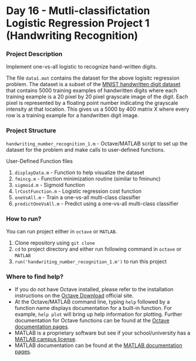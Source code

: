 # Day 16 - Mutli-classifictation Logistic Regression Project 1 (Handwriting Recognition)

### Project Description
Implement one-vs-all logistic to recognize hand-written digits.

The file `data1.mat` contains the dataset for the above logisitc regression problem. The dataset is a subset of the [MNIST handwritten digit dataset](http://yann.lecun.com/exdb/mnist/) that contains 5000 training examples of handwritten digits where each training example is a 20 pixel by 20 pixel grayscale image of the digit. Each pixel is represented by a floating point number indicating the grayscale intensity at that location. This gives us a 5000 by 400 matrix X where every row is a training example for a handwritten digit image.

### Project Structure 

`handwriting_number_recognition_1.m` - Octave/MATLAB script to set up the dataset for the problem and make calls to user-defined functions.

User-Defined Function files
1. `displayData.m` - Function to help visualize the dataset
1. `fmincg.m` - Function minimization routine (similar to fminunc)
1. `sigmoid.m` - Sigmoid function
1. `lrCostFunction.m` - Logistic regression cost function
1. `oneVsAll.m` - Train a one-vs-all multi-class classifier
1. `predictOneVsAll.m` - Predict using a one-vs-all multi-class classifier

### How to run?
You can run project either in `octave` or `MATLAB`. 
1. Clone repository using `git clone `
2. `cd` to project directory and either run following command in `octave` or `MATLAB`
2. `run('handwriting_number_recognition_1.m')` to run this project

### Where to find help?
* If you do not have Octave installed, please refer to the installation instructions on the [Octave Download](https://www.gnu.org/software/octave/download.html) official site.
* At the Octave/MATLAB command line, typing `help` followed by a function name displays documentation for a built-in function. For example, `help plot` will bring up help information for plotting. Further documentation for Octave functions can be found at the [Octave documentation pages](https://octave.org/doc/v5.2.0/). 
* MATLAB is a proprietary software but see if your school/university has a [MATLAB campus license](https://in.mathworks.com/academia/tah-support-program/eligibility.html). 
* MATLAB documentation can be found at the [MATLAB documentation pages](https://in.mathworks.com/help/matlab/?refresh=true).
